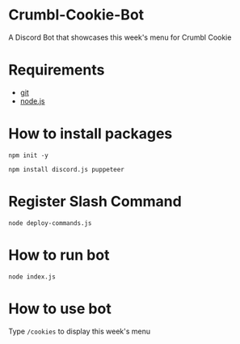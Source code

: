 # Crumbl-Cookie-Bot
A Discord Bot that showcases this week's menu for Crumbl Cookie

# Requirements

* [git](https://git-scm.com/)
* [node.js](https://nodejs.org/en/)

# How to install packages

```npm init -y```

```npm install discord.js puppeteer```

# Register Slash Command

```node deploy-commands.js```

# How to run bot

```node index.js```

# How to use bot

Type ```/cookies``` to display this week's menu
